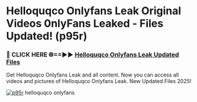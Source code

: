 # Helloquqco Onlyfans Leak Original Videos 0nlyFans Leaked - Files Updated! (p95r)

<h3>🔴 CLICK HERE 🌐==►► <a href="https://tinyurl.com/2wckxsce" rel="nofollow">Helloquqco Onlyfans Leak Updated Files</a></h3>

Get Helloquqco Onlyfans Leak and all content. Now you can access all videos and pictures of Helloquqco Onlyfans Leak. New Updated Files 2025!

[![p95r](https://i.imgur.com/AFduVYN.gif)](https://tinyurl.com/2wckxsce)
helloquqco onlyfans